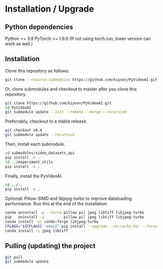 
# Installation / Upgrade

## Python dependencies

Python >= 3.8
PyTorch >= 1.9.0	(If not using torch.run, lower version can work as well.)

## Installation

Clone this repository as follows:
```bash
git clone --recurse-submodules https://github.com/kiyoon/PyVideoAI.git
```

Or, clone submodules and checkout to master after you clone this repository.

```bash
git clone https://github.com/kiyoon/PyVideoAI.git
cd PyVideoAI
git submodule update --init --remote --merge --recursive
```

Preferrably, checkout to a stable release.

```bash
git checkout v0.4
git submodule update --recursive
```

Then, install each submodule.

```bash
cd submodules/video_datasets_api
pip install -e .
cd ../experiment_utils
pip install -e .
```


Finally, install the PyVideoAI.

```bash
cd ../..
pip install -e .
```

Optional: Pillow-SIMD and libjepg-turbo to improve dataloading performance.
Run this at the end of the installation:

```bash
conda uninstall -y --force pillow pil jpeg libtiff libjpeg-turbo
pip   uninstall -y         pillow pil jpeg libtiff libjpeg-turbo
conda install -yc conda-forge libjpeg-turbo
CFLAGS="${CFLAGS} -mavx2" pip install --upgrade --no-cache-dir --force-reinstall --no-binary :all: --compile pillow-simd
conda install -y jpeg libtiff
```


## Pulling (updating) the project

```bash
git pull
git submodule update
```
